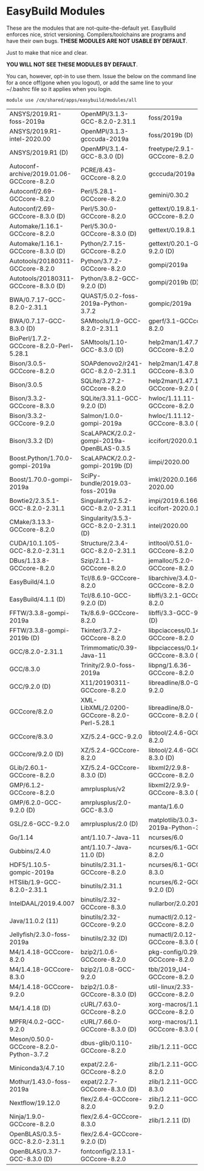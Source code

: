 # EasyBuild Modules

These are the modules that are not-quite-the-default yet. EasyBuild enforces nice, strict versioning. Compilers/toolchains are programs and have their own bugs. **THESE MODULES ARE NOT USABLE BY DEFAULT**.

Just to make that nice and clear.

**YOU WILL NOT SEE THESE MODULES BY DEFAULT**.

You can, however, opt-in to use them. Issue the below on the command line for a once off(gone when you logout), or add the same line to your ~/.bashrc file so it applies when you login.

`module use /cm/shared/apps/easybuild/modules/all`

|                                                   |                                                   |                                           |
|---------------------------------------------------|--------------------------------------------------|-------------------------------------------|
|  ANSYS/2019.R1-foss-2019a                         | OpenMPI/3.1.3-GCC-8.2.0-2.31.1                  | foss/2019a|
|  ANSYS/2019.R1-intel-2020.00                      | OpenMPI/3.1.3-gcccuda-2019a                     | foss/2019b                               (D)|
|  ANSYS/2019.R1                             (D)    | OpenMPI/3.1.4-GCC-8.3.0                     (D) | freetype/2.9.1-GCCcore-8.2.0|
|  Autoconf-archive/2019.01.06-GCCcore-8.2.0        | PCRE/8.43-GCCcore-8.2.0                         | gcccuda/2019a|
|  Autoconf/2.69-GCCcore-8.2.0                      | Perl/5.28.1-GCCcore-8.2.0                       | gemini/0.30.2|
|  Autoconf/2.69-GCCcore-8.3.0               (D)    | Perl/5.30.0-GCCcore-8.2.0                       | gettext/0.19.8.1-GCCcore-8.2.0|
|  Automake/1.16.1-GCCcore-8.2.0                    | Perl/5.30.0-GCCcore-8.3.0                   (D) | gettext/0.19.8.1|
|  Automake/1.16.1-GCCcore-8.3.0             (D)    | Python/2.7.15-GCCcore-8.2.0                     | gettext/0.20.1-GCC-9.2.0                 (D)|
|  Autotools/20180311-GCCcore-8.2.0                 | Python/3.7.2-GCCcore-8.2.0                      | gompi/2019a|
|  Autotools/20180311-GCCcore-8.3.0          (D)    | Python/3.8.2-GCC-9.2.0                      (D) | gompi/2019b                              (D)|
|  BWA/0.7.17-GCC-8.2.0-2.31.1                      | QUAST/5.0.2-foss-2019a-Python-3.7.2             | gompic/2019a|
|  BWA/0.7.17-GCC-8.3.0                      (D)    | SAMtools/1.9-GCC-8.2.0-2.31.1                   | gperf/3.1-GCCcore-8.2.0|
|  BioPerl/1.7.2-GCCcore-8.2.0-Perl-5.28.1          | SAMtools/1.10-GCC-8.3.0                     (D) | help2man/1.47.7-GCCcore-8.2.0|
|  Bison/3.0.5-GCCcore-8.2.0                        | SOAPdenovo2/r241-GCC-8.2.0-2.31.1               | help2man/1.47.8-GCCcore-8.3.0|
|  Bison/3.0.5                                      | SQLite/3.27.2-GCCcore-8.2.0                     | help2man/1.47.10-GCCcore-9.2.0           (D)|
|  Bison/3.3.2-GCCcore-8.3.0                        | SQLite/3.31.1-GCC-9.2.0                     (D) | hwloc/1.11.11-GCCcore-8.2.0|
|  Bison/3.3.2-GCCcore-9.2.0                        | Salmon/1.0.0-gompi-2019a                        | hwloc/1.11.12-GCCcore-8.3.0              (D)|
|  Bison/3.3.2                               (D)    | ScaLAPACK/2.0.2-gompi-2019a-OpenBLAS-0.3.5      | iccifort/2020.0.166|
|  Boost.Python/1.70.0-gompi-2019a                  | ScaLAPACK/2.0.2-gompi-2019b                 (D) | iimpi/2020.00|
|  Boost/1.70.0-gompi-2019a                         | SciPy-bundle/2019.03-foss-2019a                 | imkl/2020.0.166-iimpi-2020.00|
|  Bowtie2/2.3.5.1-GCC-8.2.0-2.31.1                 | Singularity/2.5.2-GCC-8.2.0-2.31.1              | impi/2019.6.166-iccifort-2020.0.166|
|  CMake/3.13.3-GCCcore-8.2.0                       | Singularity/3.5.3-GCC-8.2.0-2.31.1          (D) | intel/2020.00|
|  CUDA/10.1.105-GCC-8.2.0-2.31.1                   | Structure/2.3.4-GCC-8.2.0-2.31.1                | intltool/0.51.0-GCCcore-8.2.0|
|  DBus/1.13.8-GCCcore-8.2.0                        | Szip/2.1.1-GCCcore-8.2.0                        | jemalloc/5.2.0-GCCcore-8.2.0|
|  EasyBuild/4.1.0                                  | Tcl/8.6.9-GCCcore-8.2.0                         | libarchive/3.4.0-GCCcore-8.2.0|
|  EasyBuild/4.1.1                           (D)    | Tcl/8.6.10-GCC-9.2.0                        (D) | libffi/3.2.1-GCCcore-8.2.0|
|  FFTW/3.3.8-gompi-2019a                           | Tk/8.6.9-GCCcore-8.2.0                          | libffi/3.3-GCC-9.2.0                     (D)|
|  FFTW/3.3.8-gompi-2019b                    (D)    | Tkinter/3.7.2-GCCcore-8.2.0                     | libpciaccess/0.14-GCCcore-8.2.0|
|  GCC/8.2.0-2.31.1                                 | Trimmomatic/0.39-Java-11                        | libpciaccess/0.14-GCCcore-8.3.0          (D)|
|  GCC/8.3.0                                        | Trinity/2.9.0-foss-2019a                        | libpng/1.6.36-GCCcore-8.2.0|
|  GCC/9.2.0                                 (D)    | X11/20190311-GCCcore-8.2.0                      | libreadline/8.0-GCC-9.2.0|
|  GCCcore/8.2.0                                    | XML-LibXML/2.0200-GCCcore-8.2.0-Perl-5.28.1     | libreadline/8.0-GCCcore-8.2.0            (D)|
|  GCCcore/8.3.0                                    | XZ/5.2.4-GCC-9.2.0                              | libtool/2.4.6-GCCcore-8.2.0|
|  GCCcore/9.2.0                             (D)    | XZ/5.2.4-GCCcore-8.2.0                          | libtool/2.4.6-GCCcore-8.3.0              (D)|
|  GLib/2.60.1-GCCcore-8.2.0                        | XZ/5.2.4-GCCcore-8.3.0                      (D) | libxml2/2.9.8-GCCcore-8.2.0|
|  GMP/6.1.2-GCCcore-8.2.0                          | amrplusplus/v2                                  | libxml2/2.9.9-GCCcore-8.3.0              (D)|
|  GMP/6.2.0-GCC-9.2.0                       (D)    | amrplusplus/2.0-GCC-8.3.0                       | manta/1.6.0|
|  GSL/2.6-GCC-9.2.0                                | amrplusplus/2.0                             (D) | matplotlib/3.0.3-foss-2019a-Python-3.7.2|
|  Go/1.14                                          | ant/1.10.7-Java-11                              | ncurses/6.0|
|  Gubbins/2.4.0                                    | ant/1.10.7-Java-11.0                        (D) | ncurses/6.1-GCCcore-8.2.0|
|  HDF5/1.10.5-gompic-2019a                         | binutils/2.31.1-GCCcore-8.2.0                   | ncurses/6.1-GCCcore-8.3.0|
|  HTSlib/1.9-GCC-8.2.0-2.31.1                      | binutils/2.31.1                                 | ncurses/6.2-GCC-9.2.0                    (D)|
|  IntelDAAL/2019.4.007                             | binutils/2.32-GCCcore-8.3.0                     | nullarbor/2.0.20191013|
|  Java/11.0.2                               (11)   | binutils/2.32-GCCcore-9.2.0                     | numactl/2.0.12-GCCcore-8.2.0|
|  Jellyfish/2.3.0-foss-2019a                       | binutils/2.32                               (D) | numactl/2.0.12-GCCcore-8.3.0             (D)|
|  M4/1.4.18-GCCcore-8.2.0                          | bzip2/1.0.6-GCCcore-8.2.0                       | pkg-config/0.29.2-GCCcore-8.2.0|
|  M4/1.4.18-GCCcore-8.3.0                          | bzip2/1.0.8-GCC-9.2.0                           | tbb/2019_U4-GCCcore-8.2.0|
|  M4/1.4.18-GCCcore-9.2.0                          | bzip2/1.0.8-GCCcore-8.3.0                   (D) | util-linux/2.33-GCCcore-8.2.0|
|  M4/1.4.18                                 (D)    | cURL/7.63.0-GCCcore-8.2.0                       | xorg-macros/1.19.2-GCCcore-8.2.0|
|  MPFR/4.0.2-GCC-9.2.0                             | cURL/7.66.0-GCCcore-8.3.0                   (D) | xorg-macros/1.19.2-GCCcore-8.3.0         (D)|
|  Meson/0.50.0-GCCcore-8.2.0-Python-3.7.2          | dbus-glib/0.110-GCCcore-8.2.0                   | zlib/1.2.11-GCC-9.2.0|
|  Miniconda3/4.7.10                                | expat/2.2.6-GCCcore-8.2.0                       | zlib/1.2.11-GCCcore-8.2.0|
|  Mothur/1.43.0-foss-2019a                         | expat/2.2.7-GCCcore-8.3.0                   (D) | zlib/1.2.11-GCCcore-8.3.0|
|  Nextflow/19.12.0                                 | flex/2.6.4-GCCcore-8.2.0                        | zlib/1.2.11-GCCcore-9.2.0|
|  Ninja/1.9.0-GCCcore-8.2.0                        | flex/2.6.4-GCCcore-8.3.0                        | zlib/1.2.11                              (D)|
|  OpenBLAS/0.3.5-GCC-8.2.0-2.31.1                  | flex/2.6.4-GCCcore-9.2.0                    (D)|
|  OpenBLAS/0.3.7-GCC-8.3.0                  (D)    | fontconfig/2.13.1-GCCcore-8.2.0|